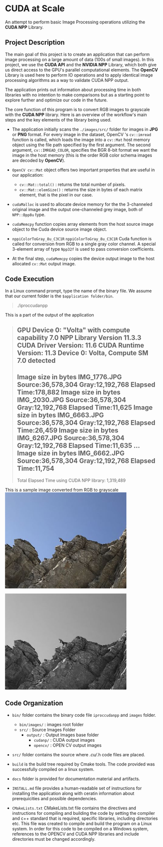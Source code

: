 # CUDA at Scale 
An attempt to perform basic Image Processing operations utilizing the **CUDA NPP** Library.
## Project Description
The main goal of this project is to create an application that can perform image processing on a large amount of data (100s of small images).
In this project, we use the **CUDA API** and the **NVIDIA NPP** Library, which both give us direct access to the GPU's parallel computational elements.
The **OpenCV** Library is used here to perform IO operations and to apply identical image processing algorithms as a way to validate CUDA NPP output.

The application prints out information about processing time in both libraries with no intention to make comparisons but as a starting point to explore further and optimize our code in the future.

The core function of this program is to convert RGB images to grayscale with the **CUDA NPP** library. Here is an overview of the workflow's main steps and the key elements of the library being used.

- The application initially scans the ```./images/src/``` folder for images in **JPG** or **PNG** format. For every image in the dataset, OpenCV 's ```cv::imread``` function is called, which loads the image into a ```cv::Mat``` host memory object using the file path specified by the first argument. The second argument, ```cv::IMREAD_COLOR```, specifies the BGR 8-bit format we want the image in the host memory (this is the order RGB color schema images are decoded by **OpenCV**). 
- ```OpenCV cv::Mat``` object offers two important properties that are useful in our application:
  - ```cv::Mat::total()``` : returns the total number of pixels.
  - ```cv::Mat::elemSize()``` : returns the size in bytes of each matrix element, that is the pixel in our case.

- ```cudaMalloc``` is used to allocate device memory for the the 3-channeled original image and the output one-channeled grey image, both of ```NPP::Bpp8u``` type.
- ```cudaMemcpy``` function copies array elements from the host source image object to the Cuda device source image object.

- ```nppiColorToGray_8u_C3C1R``` ```nppiColorToGray_8u_C3C1R``` Cuda function is called for conversion from RGB to a single gray color channel. A special 3-element array of type ```Npp32f``` is used to pass conversion coefficients.

- At the final step, ```cudaMemcpy``` copies the device output image to the host allocated ```cv::Mat``` output image.

## Code Execution  
In a Linux command prompt, type the name of the binary file. We assume that our current folder is the ```$application folder/bin```.  
> ./iproccudanpp

This is a part of the output of the application 

> GPU Device 0: "Volta" with compute capability 7.0 
> NPP Library Version 11.3.3 
>  CUDA Driver  Version: 11.6 
>  CUDA Runtime Version: 11.3 
>  Device 0: Volta, Compute SM 7.0 detected 
> --------------------------------------------------------- 
> Image size in bytes IMG_1776.JPG Source:36,578,304 Gray:12,192,768 Elapsed Time:178,882 
> Image size in bytes IMG_2030.JPG Source:36,578,304 Gray:12,192,768 Elapsed Time:11,625 
> Image size in bytes IMG_6663.JPG Source:36,578,304 Gray:12,192,768 Elapsed Time:26,459 
> Image size in bytes IMG_6267.JPG Source:36,578,304 Gray:12,192,768 Elapsed Time:11,635 
> ...
> Image size in bytes IMG_6662.JPG Source:36,578,304 Gray:12,192,768 Elapsed Time:11,754 
> --------------------------------------------------------- 
> Total Elapsed Time using CUDA NPP library: 1,319,489 

This is a sample image converted from RGB to grayscale 
![Original image](/docs/IMG_4205_original_small.JPG "Original Image") 

![Grayscale image](/docs/IMG_4205_gray_small.JPG "Grayscale Image") 


## Code Organization
- ```bin/``` folder contains the binary code file ```iproccudanpp``` and ```images``` folder.
  - ```bin/images/``` : images root folder      
  - ```src/``` : Source Images Folder   
    - ```output/```  : Output Images base folder  
      - ```cudanp/```  : CUDA output images  
      - ```opencv/```  : OPEN CV output images  

- ```src/``` folder contains the source where *.cu/*.h code files are placed.
- ```build``` is the build tree required by Cmake tools. The code provided was successfully compiled on a linux system. 
- ```docs``` folder is provided for documentation material and artifacts.

- ```INSTALL.md``` file provides a human-readable set of instructions for installing the application along with ceratin information about prerequicities and possible dependencies.

- ```CMakeLists.txt``` CMakeLists.txt file contains the directives and instructions for compiling and building the code by setting the compiler and c++ standard that is required, specific libraries, including directories etc. This file was created to compile and build the program on a Linux system. In order for this code to be compiled on a Windows system, references to the OPENCV and CUDA NPP libraries and include directories must be changed accordingly.
